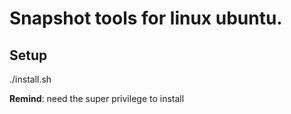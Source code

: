 # Snapshot tools for linux ubuntu.

## Setup
  ./install.sh


**Remind**: need the super privilege to install
